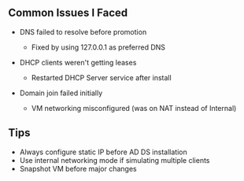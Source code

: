 ## Common Issues I Faced

- DNS failed to resolve before promotion
  - Fixed by using 127.0.0.1 as preferred DNS

- DHCP clients weren't getting leases
  - Restarted DHCP Server service after install

- Domain join failed initially
  - VM networking misconfigured (was on NAT instead of Internal)

## Tips
- Always configure static IP before AD DS installation
- Use internal networking mode if simulating multiple clients
- Snapshot VM before major changes

